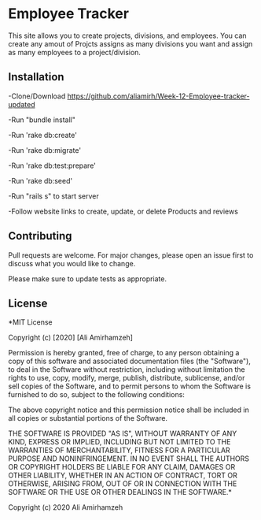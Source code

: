 # Employee Tracker

This site allows you to create projects, divisions, and employees. You can create any amout of Projcts assigns as many divisions you want and assign as many employees to a project/division.

## Installation

-Clone/Download https://github.com/aliamirh/Week-12-Employee-tracker-updated

-Run "bundle install"

-Run 'rake db:create'

-Run 'rake db:migrate'

-Run 'rake db:test:prepare'

-Run 'rake db:seed'

-Run "rails s" to start server

-Follow website links to create, update, or delete Products and reviews

## Contributing
Pull requests are welcome. For major changes, please open an issue first to discuss what you would like to change.

Please make sure to update tests as appropriate.

## License
*MIT License

Copyright (c) [2020] [Ali Amirhamzeh]

Permission is hereby granted, free of charge, to any person obtaining a copy of this software and associated documentation files (the "Software"), to deal in the Software without restriction, including without limitation the rights to use, copy, modify, merge, publish, distribute, sublicense, and/or sell copies of the Software, and to permit persons to whom the Software is furnished to do so, subject to the following conditions:

The above copyright notice and this permission notice shall be included in all copies or substantial portions of the Software.

THE SOFTWARE IS PROVIDED "AS IS", WITHOUT WARRANTY OF ANY KIND, EXPRESS OR IMPLIED, INCLUDING BUT NOT LIMITED TO THE WARRANTIES OF MERCHANTABILITY, FITNESS FOR A PARTICULAR PURPOSE AND NONINFRINGEMENT. IN NO EVENT SHALL THE AUTHORS OR COPYRIGHT HOLDERS BE LIABLE FOR ANY CLAIM, DAMAGES OR OTHER LIABILITY, WHETHER IN AN ACTION OF CONTRACT, TORT OR OTHERWISE, ARISING FROM, OUT OF OR IN CONNECTION WITH THE SOFTWARE OR THE USE OR OTHER DEALINGS IN THE SOFTWARE.*

Copyright (c) 2020 Ali Amirhamzeh
